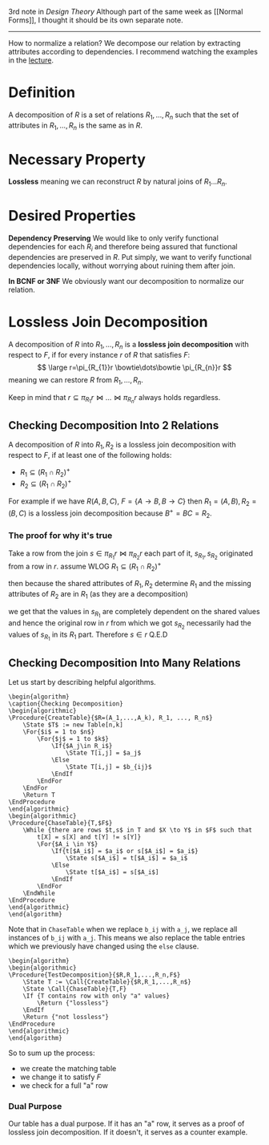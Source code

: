 3rd note in *Design Theory*
Although part of the same week as [[Normal Forms]], I thought it should be its own separate note.

---
How to normalize a relation?
We decompose our relation by extracting attributes according to dependencies.
I recommend watching the examples in the [lecture](https://huji.cloud.panopto.eu/Panopto/Pages/Viewer.aspx?id=3dea8f4d-018a-4a32-85c9-ac8500738b9e).
# Definition
A decomposition of $R$ is a set of relations $R_{1},\dots,R_{n}$ such that the set of attributes in $R_{1},\dots,R_{n}$ is the same as in $R$.
# Necessary Property
**Lossless**
meaning we can reconstruct $R$ by natural joins of $R_{1}\dots R_{n}$.
# Desired Properties
**Dependency Preserving**
We would like to only verify functional dependencies for each $R_{i}$ and therefore being assured that functional dependencies are preserved in $R$.
Put simply, we want to verify functional dependencies locally, without worrying about ruining them after join.

**In BCNF or 3NF**
We obviously want our decomposition to normalize our relation.
# Lossless Join Decomposition
A decomposition of $R$ into $R_{1},\dots,R_{n}$ is a **lossless join decomposition** with respect to $F$, if for every instance $r$ of $R$ that satisfies $F$:
$$
\large r=\pi_{R_{1}}r \bowtie\dots\bowtie \pi_{R_{n}}r
$$
meaning we can restore $R$ from $R_{1},\dots,R_{n}$.

Keep in mind that $r\subseteq \pi_{R_{1}}r \bowtie\dots\bowtie \pi_{R_{n}}r$  always holds regardless.
## Checking Decomposition Into 2 Relations
A decomposition of $R$ into $R_{1},R_{2}$ is a lossless join decomposition with respect to $F$, if at least one of the following holds:
- $R_{1}\subseteq (R_{1}\cap R_{2})^+$
- $R_{2}\subseteq (R_{1}\cap R_{2})^+$

For example if we have $R(A,B,C)$, $F=\{ A\to B,B\to C \}$
then $R_{1}=(A,B),R_{2}=(B,C)$ is a lossless join decomposition
because $B^+=BC=R_{2}$.
### The proof for why it's true
Take a row from the join $s \in\pi_{R_{1}}r \bowtie \pi_{R_{2}}r$
each part of it, $s_{R_{1}},s_{R_{2}}$ originated from a row in $r$.
assume WLOG $R_{1}\subseteq (R_{1}\cap R_{2})^+$

then because the shared attributes of $R_{1},R_{2}$ determine $R_{1}$
and the missing attributes of $R_{2}$ are in $R_{1}$ (as they are a decomposition)

we get that the values in $s_{R_{1}}$ are completely dependent on the shared values
and hence the original row in $r$ from which we got $s_{R_{2}}$ necessarily had the values of $s_{R_{1}}$ in its $R_{1}$ part.
Therefore $s\in r$ Q.E.D
## Checking Decomposition Into Many Relations
Let us start by describing helpful algorithms.
```pseudo
\begin{algorithm}
\caption{Checking Decomposition}
\begin{algorithmic}
\Procedure{CreateTable}{$R=(A_1,...,A_k), R_1, ..., R_n$}
	\State $T$ := new Table[n,k]
	\For{$i$ = 1 to $n$}
		\For{$j$ = 1 to $k$}
			\If{$A_j\in R_i$}
				\State T[i,j] = $a_j$
			\Else
				\State T[i,j] = $b_{ij}$
            \EndIf 
        \EndFor 
    \EndFor
	\Return T
\EndProcedure
\end{algorithmic}
\begin{algorithmic}
\Procedure{ChaseTable}{T,$F$}
	\While {there are rows $t,s$ in T and $X \to Y$ in $F$ such that
		t[X] = s[X] and t[Y] != s[Y]}
		\For{$A_i \in Y$}		
			\If{t[$A_i$] = $a_i$ or s[$A_i$] = $a_i$}
				\State s[$A_i$] = t[$A_i$] = $a_i$
			\Else
				\State t[$A_i$] = s[$A_i$]
			\EndIf
        \EndFor
    \EndWhile
\EndProcedure
\end{algorithmic}
\end{algorithm}
```
Note that in `ChaseTable` when we replace `b_ij` with `a_j`, we replace all instances of `b_ij` with `a_j`.
This means we also replace the table entries which we previously have changed using the `else` clause.
```pseudo
\begin{algorithm}
\begin{algorithmic}
\Procedure{TestDecomposition}{$R,R_1,...,R_n,F$}
	\State T := \Call{CreateTable}{$R,R_1,...,R_n$}
	\State \Call{ChaseTable}{T,F}
	\If {T contains row with only "a" values}
		\Return {"lossless"}
	\EndIf
	\Return {"not lossless"}
\EndProcedure
\end{algorithmic}
\end{algorithm}
```
So to sum up the process:
- we create the matching table
- we change it to satisfy $F$
- we check for a full "a" row
### Dual Purpose
Our table has a dual purpose.
If it has an "a" row, it serves as a proof of lossless join decomposition.
If it doesn't, it serves as a counter example.

